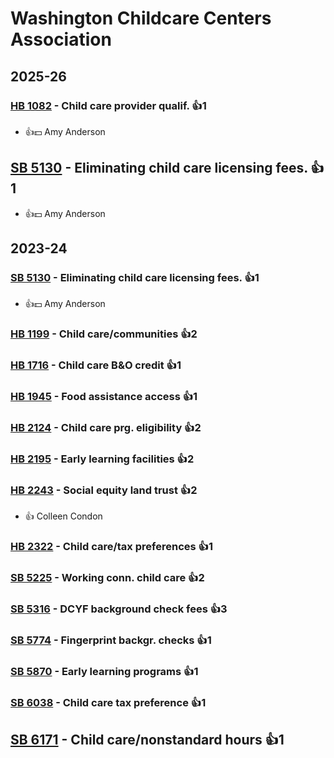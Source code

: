 # Washington Childcare Centers Association
## 2025-26

### [HB 1082](/bill/2025-26/hb/1082/) - Child care provider qualif. 👍1  
* 👍💵 Amy Anderson

## [SB 5130](/bill/2025-26/sb/5130/) - Eliminating child care licensing fees. 👍1  
* 👍💵 Amy Anderson

## 2023-24

### [SB 5130](/bill/2023-24/sb/5130/) - Eliminating child care licensing fees. 👍1  
* 👍💵 Amy Anderson

### [HB 1199](/bill/2023-24/hb/1199/) - Child care/communities 👍2  

### [HB 1716](/bill/2023-24/hb/1716/) - Child care B&O credit 👍1  

### [HB 1945](/bill/2023-24/hb/1945/) - Food assistance access 👍1  

### [HB 2124](/bill/2023-24/hb/2124/) - Child care prg. eligibility 👍2  

### [HB 2195](/bill/2023-24/hb/2195/) - Early learning facilities 👍2  

### [HB 2243](/bill/2023-24/hb/2243/) - Social equity land trust 👍2  
* 👍 Colleen Condon

### [HB 2322](/bill/2023-24/hb/2322/) - Child care/tax preferences 👍1  

### [SB 5225](/bill/2023-24/sb/5225/) - Working conn. child care 👍2  

### [SB 5316](/bill/2023-24/sb/5316/) - DCYF background check fees 👍3  

### [SB 5774](/bill/2023-24/sb/5774/) - Fingerprint backgr. checks 👍1  

### [SB 5870](/bill/2023-24/sb/5870/) - Early learning programs 👍1  

### [SB 6038](/bill/2023-24/sb/6038/) - Child care tax preference 👍1  

## [SB 6171](/bill/2023-24/sb/6171/) - Child care/nonstandard hours 👍1  
